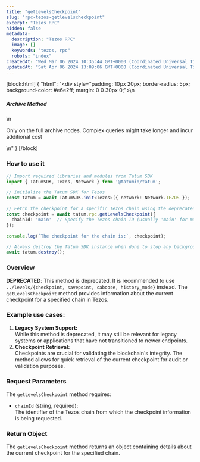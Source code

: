 ```yaml
---
title: "getLevelsCheckpoint"
slug: "rpc-tezos-getlevelscheckpoint"
excerpt: "Tezos RPC"
hidden: false
metadata: 
  description: "Tezos RPC"
  image: []
  keywords: "tezos, rpc"
  robots: "index"
createdAt: "Wed Mar 06 2024 10:35:44 GMT+0000 (Coordinated Universal Time)"
updatedAt: "Sat Apr 06 2024 13:09:06 GMT+0000 (Coordinated Universal Time)"
---
```

[block:html]
{
  "html": "<div style=\"padding: 10px 20px; border-radius: 5px; background-color: #e6e2ff; margin: 0 0 30px 0;\">\n  <h5>Archive Method</h5>\n  <p>Only on the full archive nodes. Complex queries might take longer and incur additional cost</p>\n</div>"
}
[/block]


### How to use it

```typescript
// Import required libraries and modules from Tatum SDK
import { TatumSDK, Tezos, Network } from '@tatumio/tatum';

// Initialize the Tatum SDK for Tezos
const tatum = await TatumSDK.init<Tezos>({ network: Network.TEZOS });

// Fetch the checkpoint for a specific Tezos chain using the deprecated getLevelsCheckpoint method
const checkpoint = await tatum.rpc.getLevelsCheckpoint({
  chainId: 'main'  // Specify the Tezos chain ID (usually 'main' for mainnet)
});

console.log(`The checkpoint for the chain is:`, checkpoint);

// Always destroy the Tatum SDK instance when done to stop any background processes
await tatum.destroy();
```

### Overview

**DEPRECATED**: This method is deprecated. It is recommended to use `../levels/{checkpoint, savepoint, caboose, history_mode}` instead. The `getLevelsCheckpoint` method provides information about the current checkpoint for a specified chain in Tezos.

### Example use cases:

1. **Legacy System Support:**  
   While this method is deprecated, it may still be relevant for legacy systems or applications that have not transitioned to newer endpoints.
2. **Checkpoint Retrieval:**  
   Checkpoints are crucial for validating the blockchain's integrity. The method allows for quick retrieval of the current checkpoint for audit or validation purposes.

### Request Parameters

The `getLevelsCheckpoint` method requires:

- `chainId` (string, required):  
  The identifier of the Tezos chain from which the checkpoint information is being requested.

### Return Object

The `getLevelsCheckpoint` method returns an object containing details about the current checkpoint for the specified chain.
